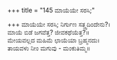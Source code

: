 +++
title = "145 ಮಾಯೆಯೇ ಸರಸಿ;"

+++
ಮಾಯೆಯೇ ಸರಸಿ; ನಿರ್ಗುಣ ಸತ್ತ್ವದಿಂದೇನು?।  
ಮಾಯೆ ಬಿಡೆ ಜಗವೆತ್ತ? ಜೀವಕಥೆಯೆತ್ತ?॥  
ಮೇಯವಲ್ಲದ ಮಹಿಮೆ ಛಾಯೆಯಾ ಬ್ರಹ್ಮನದು।  
ತಾಯವಳು ನೀಂ ಮಗುವು - ಮಂಕುತಿಮ್ಮ॥  
